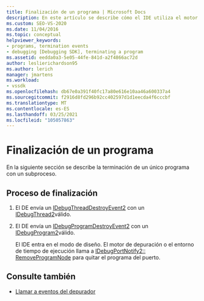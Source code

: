 ```yaml
---
title: Finalización de un programa | Microsoft Docs
description: En este artículo se describe cómo el IDE utiliza el motor de depuración para finalizar un único programa con un solo subproceso.
ms.custom: SEO-VS-2020
ms.date: 11/04/2016
ms.topic: conceptual
helpviewer_keywords:
- programs, termination events
- debugging [Debugging SDK], terminating a program
ms.assetid: eedda0a3-5e05-44fe-841d-a2f4866ac72d
author: leslierichardson95
ms.author: lerich
manager: jmartens
ms.workload:
- vssdk
ms.openlocfilehash: db67e0a391f40fc17a80e616e10aa46a600337a4
ms.sourcegitcommit: f2916d8fd296b92cc402597d1d1eecda4f6cccbf
ms.translationtype: MT
ms.contentlocale: es-ES
ms.lasthandoff: 03/25/2021
ms.locfileid: "105057863"
---
```

# <a name="terminating-a-program"></a>Finalización de un programa
En la siguiente sección se describe la terminación de un único programa con un subproceso.

## <a name="termination-process"></a>Proceso de finalización

1. El DE envía un [IDebugThreadDestroyEvent2](../../extensibility/debugger/reference/idebugthreaddestroyevent2.md) con un [IDebugThread2](../../extensibility/debugger/reference/idebugthread2.md)válido.

2. El DE envía un [IDebugProgramDestroyEvent2](../../extensibility/debugger/reference/idebugprogramdestroyevent2.md) con un [IDebugProgram2](../../extensibility/debugger/reference/idebugprogram2.md)válido.

   El IDE entra en el modo de diseño. El motor de depuración o el entorno de tiempo de ejecución llama a [IDebugPortNotify2:: RemoveProgramNode](../../extensibility/debugger/reference/idebugportnotify2-removeprogramnode.md) para quitar el programa del puerto.

## <a name="see-also"></a>Consulte también
- [Llamar a eventos del depurador](../../extensibility/debugger/calling-debugger-events.md)
